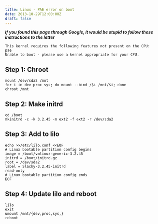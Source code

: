 ```yaml
---
title: Linux - PAE error on boot
date: 2013-10-29T12:00:00Z
draft: false
---
```

***If you found this page through Google, it would be stupid to follow these instructions to the letter***

    This kernel requires the following features not present on the CPU:
    pae
    Unable to boot - please use a kernel appropriate for your CPU.

## Step 1: Chroot
    mount /dev/sda2 /mnt
    for i in dev proc sys; do mount --bind /$i /mnt/$i; done
    chroot /mnt

## Step 2: Make initrd
    cd /boot
    mkinitrd -c -k 3.2.45 -m ext2 -f ext2 -r /dev/sda2

## Step 3: Add to lilo
    echo >>/etc/lilo.conf <<EOF
    # Linux bootable partition config begins
    image = /boot/vmlinuz-generic-3.2.45
    initrd = /boot/initrd.gz
    root = /dev/sda2
    label = Slacky-3.2.45-initrd
    read-only
    # Linux bootable partition config ends
    EOF

## Step 4: Update lilo and reboot
    lilo
    exit
    umount /mnt/{dev,proc,sys,}
    reboot

